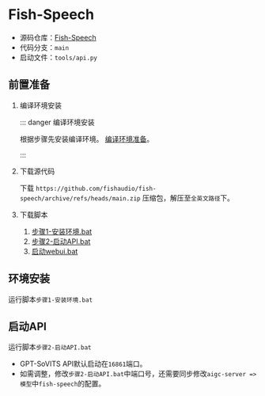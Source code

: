 # Fish-Speech

- 源码仓库：[Fish-Speech](https://github.com/fishaudio/fish-speech)
- 代码分支：`main`
- 启动文件：`tools/api.py`

## 前置准备

1. 编译环境安装

   ::: danger 编译环境安装

   根据步骤先安装编译环境。 [编译环境准备](./prepare)。

   :::

2. 下载源代码

   下载 `https://github.com/fishaudio/fish-speech/archive/refs/heads/main.zip` 压缩包，解压至`全英文路径`下。

3. 下载脚本

    1. [步骤1-安装环境.bat](IMAGE_BASE_URL/files/fish-speech/步骤1-安装环境.bat)
    2. [步骤2-启动API.bat](IMAGE_BASE_URL/files/fish-speech/步骤2-启动API.bat)
    3. [启动webui.bat](IMAGE_BASE_URL/files/fish-speech/启动webui.bat)

## 环境安装

运行脚本`步骤1-安装环境.bat`

## 启动API

运行脚本`步骤2-启动API.bat`

- GPT-SoVITS API默认启动在`16861`端口。
- 如需调整，修改`步骤2-启动API.bat`中端口号，还需要同步修改`aigc-server => 模型`中`fish-speech`的配置。